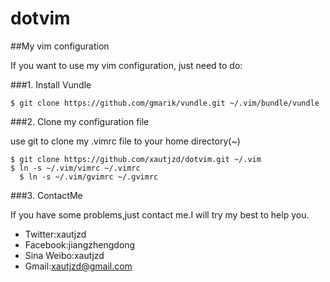 dotvim
======

##My vim configuration

If you want to use my vim configuration, just need to do:

###1. Install Vundle

  ```
  $ git clone https://github.com/gmarik/vundle.git ~/.vim/bundle/vundle
  ```
  
###2. Clone my configuration file

use git to clone my .vimrc file to your home directory(~)

  ```
  $ git clone https://github.com/xautjzd/dotvim.git ~/.vim
  $ ln -s ~/.vim/vimrc ~/.vimrc
	$ ln -s ~/.vim/gvimrc ~/.gvimrc
  ```

###3. ContactMe

  If you have some problems,just contact me.I will try my best to help you.
  - Twitter:xautjzd
  - Facebook:jiangzhengdong
  - Sina Weibo:xautjzd
  - Gmail:xautjzd@gmail.com

  
